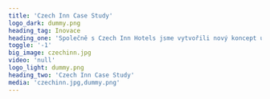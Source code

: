 ```yaml
---
title: 'Czech Inn Case Study'
logo_dark: dummy.png
heading_tag: Inovace
heading_one: 'Společně s Czech Inn Hotels jsme vytvořili nový koncept ubytování.'
toggle: '-1'
big_image: czechinn.jpg
video: 'null'
logo_light: dummy.png
heading_two: 'Czech Inn Case Study'
media: 'czechinn.jpg,dummy.png'
---
```


